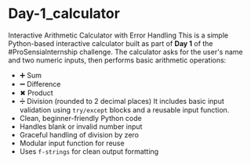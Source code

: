 # Day-1_calculator
Interactive Arithmetic Calculator with Error Handling
This is a simple Python-based interactive calculator built as part of **Day 1** of the #ProSensiaInternship challenge.
The calculator asks for the user's name and two numeric inputs, then performs basic arithmetic operations:
- ➕ Sum  
- ➖ Difference  
- ✖ Product  
- ➗ Division (rounded to 2 decimal places)
It includes basic input validation using `try/except` blocks and a reusable input function.
- Clean, beginner-friendly Python code
- Handles blank or invalid number input
- Graceful handling of division by zero
- Modular input function for reuse
- Uses `f-strings` for clean output formatting
